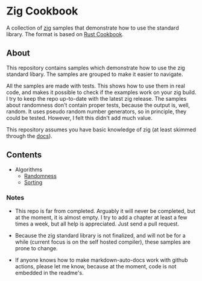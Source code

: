 # Zig Cookbook

A collection of [zig](https://www.ziglang.org") samples that demonstrate how to use the standard
library. The format is based on [Rust Cookbook](https://rust-lang-nursery.github.io/rust-cookbook/).

## About

This repository contains samples which demonstrate how to use the zig standard libary. The
samples are grouped to make it easier to navigate.

All the samples are made with tests. This shows how to use them in real code, and makes it possible
to check if the examples work on your zig build. I try to keep the repo up-to-date with the latest
zig release. The samples about randomness don't contain proper tests, because the output is, well,
random. It uses pseudo random number generators, so in principle, they could be tested. However,
I felt this didn't add much value.

This repository assumes you have basic knowledge of zig (at least skimmed through the
[docs](https://www.ziglang.org/documentation/latest)).

## Contents

- Algorithms
    - [Randomness](src/algorithms/randomness)
    - [Sorting](src/algorithms/sorting)


### Notes

- This repo is far from completed. Arguably it will never be completed, but at the moment, it is
  almost empty. I try to add a chapter at least a few times a week, but all help is appreciated.
  Just send a pull request.

- Because the zig standard library is not finalized, and will not be for a while (current focus is
  on the self hosted compiler), these samples are prone to change.

- If anyone knows how to make markdown-auto-docs work with github actions, please let me know,
  because at the moment, code is not embedded in the readme's.
